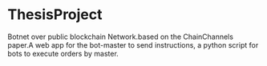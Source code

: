 # ThesisProject
Botnet over public blockchain Network.based on the ChainChannels paper.A web app for the bot-master to send instructions, a python script for bots to execute orders by master.
